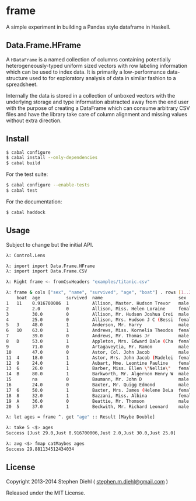 frame
=====

A simple experiment in building a Pandas style dataframe in Haskell.


Data.Frame.HFrame
-----------------

A ``HDataFrame`` is a named collection of columns containing potentially heterogeneously-typed uniform sized
vectors with row labeling information which can be used to index data.  It is primarily a low-performance
data-structure used to for exploratory analysis of data in similar fashion to a spreadsheet.

Internally the data is stored in a collection of unboxed vectors with the underlying storage and type
information abstracted away from the end user with the purpose of creating a DataFrame which can consume
arbitrary CSV files and have the library take care of column alignment and missing values without extra
direction.

Install
-------

```bash
$ cabal configure
$ cabal install --only-dependencies
$ cabal build
```

For the test suite:

```bash
$ cabal configure --enable-tests
$ cabal test
```

For the documentation:

```bash
$ cabal haddock
```

Usage
-----

Subject to change but the initial API.

```bash
λ: Control.Lens

λ: import import Data.Frame.HFrame
λ: import import Data.Frame.CSV

λ: Right frame <- fromCsvHeaders "examples/titanic.csv"

λ: frame & cols ["sex", "name", "survived", "age", "boat"] . rows [1..20]
    boat  age          survived  name                             sex   
1   11    0.916700006  1         Allison, Master. Hudson Trevor   male  
2         2.0          0         Allison, Miss. Helen Loraine     female
3         30.0         0         Allison, Mr. Hudson Joshua Crei  male  
4         25.0         0         Allison, Mrs. Hudson J C (Bessi  female
5   3     48.0         1         Anderson, Mr. Harry              male  
6   10    63.0         1         Andrews, Miss. Kornelia Theodos  female
7         39.0         0         Andrews, Mr. Thomas Jr           male  
8   D     53.0         1         Appleton, Mrs. Edward Dale (Cha  female
9         71.0         0         Artagaveytia, Mr. Ramon          male  
10        47.0         0         Astor, Col. John Jacob           male  
11  4     18.0         1         Astor, Mrs. John Jacob (Madelei  female
12  9     24.0         1         Aubart, Mme. Leontine Pauline    female
13  6     26.0         1         Barber, Miss. Ellen \"Nellie\"   female
14  B     80.0         1         Barkworth, Mr. Algernon Henry W  male  
15        na           0         Baumann, Mr. John D              male  
16        24.0         0         Baxter, Mr. Quigg Edmond         male  
17  6     50.0         1         Baxter, Mrs. James (Helene DeLa  female
18  8     32.0         1         Bazzani, Miss. Albina            female
19  A     36.0         0         Beattie, Mr. Thomson             male  
20  5     37.0         1         Beckwith, Mr. Richard Leonard    male  

λ: let ages = frame ^. get "age" :: Result [Maybe Double]

λ: take 5 <$> ages
Success [Just 29.0,Just 0.916700006,Just 2.0,Just 30.0,Just 25.0]

λ: avg <$> fmap catMaybes ages
Success 29.881134512434034
```

License
-------

Copyright 2013-2014 
Stephen Diehl ( stephen.m.diehl@gmail.com )

Released under the MIT License.
